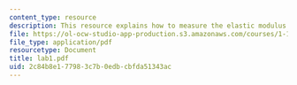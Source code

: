 ```yaml
---
content_type: resource
description: This resource explains how to measure the elastic modulus of steel.
file: https://ol-ocw-studio-app-production.s3.amazonaws.com/courses/1-101-introduction-to-civil-and-environmental-engineering-design-i-fall-2005/2c84b8e177983c7b0edbcbfda51343ac_lab1.pdf
file_type: application/pdf
resourcetype: Document
title: lab1.pdf
uid: 2c84b8e1-7798-3c7b-0edb-cbfda51343ac
---
```

